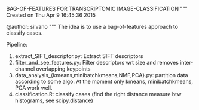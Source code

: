 BAG-OF-FEATURES FOR TRANSCRIPTOMIC IMAGE-CLASSIFICATION
"""
Created on Thu Apr  9 16:45:36 2015

@author: silvano
"""
The idea is to use a bag-of-features approach to classify cases. 

Pipeline:
1) extract_SIFT_descriptor.py: Extract SIFT descriptors 
2) filter_and_see_features.py: Filter descriptors wrt size and removes inter-channel 
   overlapping keypoints 
3) data_analysis_{kmeans,minibatchkmeans,NMF,PCA}.py: 
   partition data according to some algo. At the moment only kmeans, minibatchkmeans, 
   PCA work well. 
4) classification.R: classify cases (find the right distance 
   measure btw histograms, see scipy.distance)
